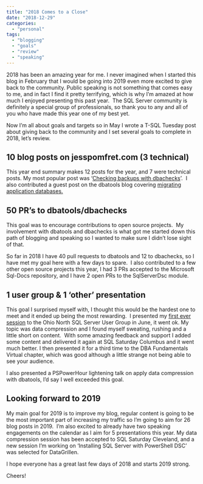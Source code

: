 ```yaml
---
title: "2018 Comes to a Close"
date: "2018-12-29"
categories: 
  - "personal"
tags: 
  - "blogging"
  - "goals"
  - "review"
  - "speaking"
---
```


2018 has been an amazing year for me. I never imagined when I started this blog in February that I would be going into 2019 even more excited to give back to the community. Public speaking is not something that comes easy to me, and in fact I find it pretty terrifying, which is why I’m amazed at how much I enjoyed presenting this past year.  The SQL Server community is definitely a special group of professionals, so thank you to any and all of you who have made this year one of my best yet.

Now I’m all about goals and targets so in May I wrote a T-SQL Tuesday post about giving back to the community and I set several goals to complete in 2018, let’s review.

## 10 blog posts on jesspomfret.com (3 technical)

This year end summary makes 12 posts for the year, and 7 were technical posts. My most popular post was ‘[Checking backups with dbachecks](https://jesspomfret.com/checking-backups-with-dbachecks/)’.  I also contributed a guest post on the dbatools blog covering [migrating application databases.](https://jesspomfret.com/checking-backups-with-dbachecks/)

## 50 PR’s to dbatools/dbachecks

This goal was to encourage contributions to open source projects.  My involvement with dbatools and dbachecks is what got me started down this path of blogging and speaking so I wanted to make sure I didn’t lose sight of that.

So far in 2018 I have 40 pull requests to dbatools and 12 to dbachecks, so I have met my goal here with a few days to spare.  I also contributed to a few other open source projects this year, I had 3 PRs accepted to the Microsoft Sql-Docs repository, and I have 2 open PRs to the SqlServerDsc module.

## 1 user group & 1 ‘other’ presentation

This goal I surprised myself with, I thought this would be the hardest one to meet and it ended up being the most rewarding.  I presented my [first ever session](https://jesspomfret.com/first-user-group-presentation-i-survived/) to the Ohio North SQL Server User Group in June, it went ok. My topic was data compression and I found myself sweating, rushing and a little short on content.  With some amazing feedback and support I added some content and delivered it again at SQL Saturday Columbus and it went much better. I then presented it for a third time to the DBA Fundamentals Virtual chapter, which was good although a little strange not being able to see your audience.

I also presented a PSPowerHour lightening talk on apply data compression with dbatools, I’d say I well exceeded this goal.

## Looking forward to 2019

My main goal for 2019 is to improve my blog, regular content is going to be the most important part of increasing my traffic so I’m going to aim for 26 blog posts in 2019.  I’m also excited to already have two speaking engagements on the calendar as I aim for 5 presentations this year. My data compression session has been accepted to SQL Saturday Cleveland, and a new session I’m working on ‘Installing SQL Server with PowerShell DSC’ was selected for DataGrillen.

I hope everyone has a great last few days of 2018 and starts 2019 strong.

Cheers!

